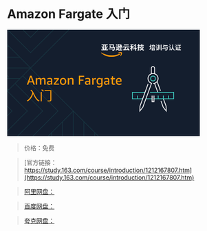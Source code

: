 # Amazon Fargate 入门

![img](../../../assets/study163/free/83723b605c7746ae91a18681164d40be.png)

> 价格：免费

> [官方链接：https://study.163.com/course/introduction/1212167807.htm](https://study.163.com/course/introduction/1212167807.htm)

> [阿里网盘：]()

> [百度网盘：]()

> [夸克网盘：]()
